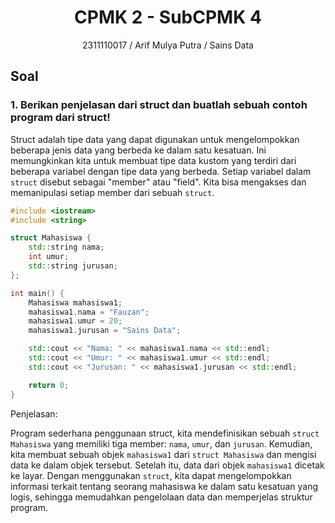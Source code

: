 # <h1 align="center">CPMK 2 - SubCPMK 4</h1>
<p align="center">2311110017 / Arif Mulya Putra / Sains Data</p>

## Soal

### 1. Berikan penjelasan dari struct dan buatlah sebuah contoh program dari struct!

Struct adalah tipe data yang dapat digunakan untuk mengelompokkan beberapa jenis data yang berbeda ke dalam satu kesatuan. Ini memungkinkan kita untuk membuat tipe data kustom yang terdiri dari beberapa variabel dengan tipe data yang berbeda. Setiap variabel dalam `struct` disebut sebagai "member" atau "field". Kita bisa mengakses dan memanipulasi setiap member dari sebuah `struct`.

```C++
#include <iostream>
#include <string>

struct Mahasiswa {
    std::string nama;
    int umur;
    std::string jurusan;
};

int main() {
    Mahasiswa mahasiswa1;
    mahasiswa1.nama = "Fauzan";
    mahasiswa1.umur = 20;
    mahasiswa1.jurusan = "Sains Data";

    std::cout << "Nama: " << mahasiswa1.nama << std::endl;
    std::cout << "Umur: " << mahasiswa1.umur << std::endl;
    std::cout << "Jurusan: " << mahasiswa1.jurusan << std::endl;

    return 0;
}
```





Penjelasan:

Program sederhana penggunaan struct, kita mendefinisikan sebuah `struct Mahasiswa` yang memiliki tiga member: `nama`, `umur`, dan `jurusan`. Kemudian, kita membuat sebuah objek `mahasiswa1` dari `struct Mahasiswa` dan mengisi data ke dalam objek tersebut. Setelah itu, data dari objek `mahasiswa1` dicetak ke layar. Dengan menggunakan `struct`, kita dapat mengelompokkan informasi terkait tentang seorang mahasiswa ke dalam satu kesatuan yang logis, sehingga memudahkan pengelolaan data dan memperjelas struktur program.